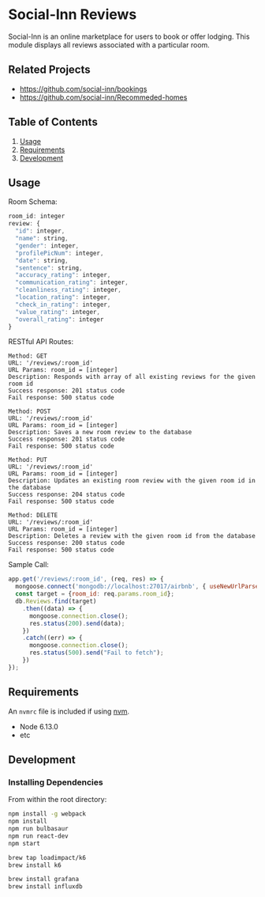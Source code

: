 # Social-Inn Reviews

Social-Inn is an online marketplace for users to book or offer lodging. This module displays all reviews associated with a particular room. 

## Related Projects

  - https://github.com/social-inn/bookings
  - https://github.com/social-inn/Recommeded-homes

## Table of Contents

1. [Usage](#Usage)
2. [Requirements](#requirements)
3. [Development](#development)

## Usage

Room Schema:
``` javascript
room_id: integer
review: {
  "id": integer,
  "name": string,
  "gender": integer,
  "profilePicNum": integer,
  "date": string,
  "sentence": string,
  "accuracy_rating": integer,
  "communication_rating": integer,
  "cleanliness_rating": integer,
  "location_rating": integer,
  "check_in_rating": integer,
  "value_rating": integer,
  "overall_rating": integer
}
```
RESTful API Routes:
``` 
Method: GET
URL: '/reviews/:room_id'
URL Params: room_id = [integer]
Description: Responds with array of all existing reviews for the given room id
Success response: 201 status code 
Fail response: 500 status code

Method: POST
URL: '/reviews/:room_id'
URL Params: room_id = [integer]
Description: Saves a new room review to the database
Success response: 201 status code 
Fail response: 500 status code

Method: PUT
URL: '/reviews/:room_id'
URL Params: room_id = [integer]
Description: Updates an existing room review with the given room id in the database
Success response: 204 status code 
Fail response: 500 status code

Method: DELETE
URL: '/reviews/:room_id'
URL Params: room_id = [integer]
Description: Deletes a review with the given room id from the database
Success response: 200 status code
Fail response: 500 status code
```

Sample Call:
``` javascript
app.get('/reviews/:room_id', (req, res) => {
  mongoose.connect('mongodb://localhost:27017/airbnb', { useNewUrlParser: true });
  const target = {room_id: req.params.room_id};
  db.Reviews.find(target)
    .then((data) => {
      mongoose.connection.close();
      res.status(200).send(data);
    })
    .catch((err) => {
      mongoose.connection.close();
      res.status(500).send("Fail to fetch");
    })
});
```

## Requirements

An `nvmrc` file is included if using [nvm](https://github.com/creationix/nvm).

- Node 6.13.0
- etc

## Development

### Installing Dependencies

From within the root directory:

```sh
npm install -g webpack
npm install
npm run bulbasaur
npm run react-dev
npm start

brew tap loadimpact/k6
brew install k6

brew install grafana
brew install influxdb
```

